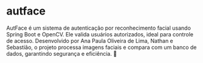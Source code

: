 # autface
AutFace é um sistema de autenticação por reconhecimento facial usando Spring Boot e OpenCV. Ele valida usuários autorizados, ideal para controle de acesso. Desenvolvido por Ana Paula Oliveira de Lima, Nathan e Sebastião, o projeto processa imagens faciais e compara com um banco de dados, garantindo segurança e eficiência. 🚀
